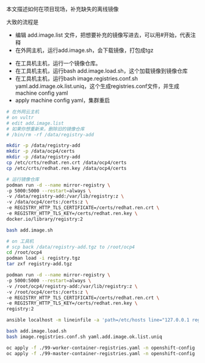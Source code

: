 本文描述如何在项目现场，补充缺失的离线镜像

大致的流程是
- 编辑 add.image.list 文件，把想要补充的镜像写进去，可以用#开始，代表注释
- 在外网主机，运行add.image.sh，会下载镜像，打包成tgz
<!-- - 复制2个文件pull.add.image.ok.list, yaml.add.image.ok.list，和一个目录image_tar/*回来。 -->
- 在工具机主机，运行一个镜像仓库。
- 在工具机主机，运行bash add.image.load.sh，这个加载镜像到镜像仓库
- 在工具机主机，运行bash image.registries.conf.sh yaml.add.image.ok.list.uniq，这个生成registries.conf文件，并生成machine config yaml
- apply machine config yaml，集群重启

```bash
# 在外网云主机
# on vultr
# edit add.image.list
# 如果你想重新来，删除旧的镜像仓库
# /bin/rm -rf /data/registry-add

mkdir -p /data/registry-add
mkdir -p /data/ocp4/certs
mkdir -p /data/registry-add
cp /etc/crts/redhat.ren.crt /data/ocp4/certs
cp /etc/crts/redhat.ren.key /data/ocp4/certs

# 运行镜像仓库
podman run -d --name mirror-registry \
-p 5000:5000 --restart=always \
-v /data/registry-add:/var/lib/registry:z \
-v /data/ocp4/certs:/certs:z \
-e REGISTRY_HTTP_TLS_CERTIFICATE=/certs/redhat.ren.crt \
-e REGISTRY_HTTP_TLS_KEY=/certs/redhat.ren.key \
docker.io/library/registry:2

bash add.image.sh

# on 工具机
# scp back /data/registry-add.tgz to /root/ocp4
cd /root/ocp4
podman load -i registry.tgz
tar zxf registry-add.tgz

podman run -d --name mirror-registry \
-p 5000:5000 --restart=always \
-v /root/ocp4/registry-add:/var/lib/registry:z \
-v /root/ocp4/certs:/certs:z \
-e REGISTRY_HTTP_TLS_CERTIFICATE=/certs/redhat.ren.crt \
-e REGISTRY_HTTP_TLS_KEY=/certs/redhat.ren.key \
registry:2

ansible localhost -m lineinfile -a 'path=/etc/hosts line="127.0.0.1 registry-add.redhat.ren"'

bash add.image.load.sh
bash image.registries.conf.sh yaml.add.image.ok.list.uniq

oc apply -f ./99-worker-container-registries.yaml -n openshift-config
oc apply -f ./99-master-container-registries.yaml -n openshift-config

```